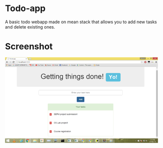 # Todo-app

A basic todo webapp made on mean stack that allows you to add new tasks and delete existing ones.

# Screenshot
![Alt text](/screenshots/screenshot.png)
